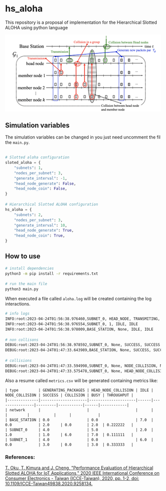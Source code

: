 # hs_aloha
This repository is a proposal of implementation for the Hierarchical Slotted ALOHA using python language

![aloha - Time-sequence diagram](aloha.png "Time-sequence diagram")


## Simulation variables
The simulation variables can be changed in you just need uncomment the fil the `main.py`.

```python

# Slotted aloha configuration
sloted_aloha = {
    "subnets": 1,
    "nodes_per_subnet": 3,
    "generate_interval": -1,
    "head_node_generate": False,
    "head_node_coin": False,
}

# Hierarchical Slotted ALOHA configuration
hs_aloha = {
    "subnets": 2,
    "nodes_per_subnet": 3,
    "generate_interval": 10,
    "head_node_generate": True,
    "head_node_coin": True,
}
```

## How to use
```bash
# install dependencies
python3 -m pip install -r requirements.txt

# run the main file
python3 main.py
```

When executed a file called `aloha.log` will be created containing the log interactions.
```bash
# info logs
INFO:root:2023-04-24T01:56:38.976460,SUBNET_0, HEAD_NODE, TRANSMITING, TRANSMITING
INFO:root:2023-04-24T01:56:38.976554,SUBNET_0, 1, IDLE, IDLE
INFO:root:2023-04-24T01:56:38.978009,BASE_STATION, None, IDLE, IDLE

# non collisons
DEBUG:root:2023-04-24T01:56:38.978592,SUBNET_0, None, SUCCESS, SUCCESS
DEBUG:root:2023-04-24T01:47:33.643989,BASE_STATION, None, SUCCESS, SUCCESS

# collisions
DEBUG:root:2023-04-24T01:47:33.594998,SUBNET_0, None, NODE_COLLISION, NODE COLLISION
DEBUG:root:2023-04-24T01:47:33.575478,SUBNET_0, None, HEAD_NODE_COLLISION, HEAD_NODE COLLISION
```

Also a resume called `metrics.csv` will be generated containing metrics like:
```
| type         | GENERATING_PACKAGES | HEAD_NODE_COLLISION | IDLE | NODE_COLLISION | SUCCESS | COLLISION | BUSY | THROUGHPUT |
|--------------|---------------------|---------------------|------|----------------|---------|-----------|------|------------|
| network      |                     |                     |      |                |         |           |      |            |
| BASE_STATION | 0.0                 | 0.0                 | 7.0  | 0.0            | 2.0     | 0.0       | 2.0  | 0.222222   |
| SUBNET_0     | 4.0                 | 5.0                 | 2.0  | 1.0            | 1.0     | 6.0       | 7.0  | 0.111111   |
| SUBNET_1     | 4.0                 | 0.0                 | 6.0  | 0.0            | 3.0     | 0.0       | 3.0  | 0.333333   |
```

### References:
[T. Oku, T. Kimura and J. Cheng, "Performance Evaluation of Hierarchical Slotted ALOHA for IoT Applications," 2020 IEEE International Conference on Consumer Electronics - Taiwan (ICCE-Taiwan), 2020, pp. 1-2, doi: 10.1109/ICCE-Taiwan49838.2020.9258134.](paper.pdf)
